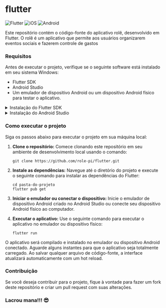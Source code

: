 # flutter
![Flutter](https://img.shields.io/badge/Flutter-%2302569B.svg?logo=Flutter&logoColor=white) ![iOS](https://img.shields.io/badge/iOS-000000?logo=apple&logoColor=white) ![Android](https://img.shields.io/badge/Android-3DDC84?logo=android&logoColor=white)

Este repositório contém o código-fonte do aplicativo rolê, desenvolvido em Flutter. O rolê é um aplicativo que permite aos usuários organizarem eventos sociais e fazerem controle de gastos

### Requisitos

Antes de executar o projeto, verifique se o seguinte software está instalado em seu sistema Windows:

- Flutter SDK
- Android Studio
- Um emulador de dispositivo Android ou um dispositivo Android físico para testar o aplicativo.

<details>
<summary>Instalação do Flutter SDK</summary>
<br>

Para instalar o Flutter SDK em seu sistema, siga os seguintes passos:

1. **Baixe o Flutter:** Visite o site oficial do Flutter em https://flutter.dev/ e faça o download da versão mais recente do SDK para o seu sistema operacional (Windows, macOS ou Linux).

2. **Extraia o arquivo baixado:** Após o download ser concluído, extraia o arquivo ZIP baixado em um diretório de sua preferência.

3. **Configurar as variáveis de ambiente:** Adicione o diretório do Flutter extraído ao seu PATH para que você possa executar comandos Flutter a partir de qualquer local no terminal.

4. **Verificar a instalação:** Abra um terminal e execute o seguinte comando para desativar builds nativas para Windows e verificar se o Flutter foi instalado corretamente:

   ```
   flutter config --no-enable-windows-desktop
   flutter doctor
   ```

   Este comando exibirá um relatório sobre o estado da sua instalação do Flutter e informará se há algum problema ou requisito faltando.

</details>

<details>
<summary>Instalação do Android Studio</summary>
<br>

O Android Studio é uma IDE oficial do Google para desenvolvimento Android e fornece ferramentas necessárias para o desenvolvimento de aplicativos Android. Siga os passos abaixo para instalá-lo:

1. **Baixe o Android Studio:** Acesse o site oficial do Android Studio em https://developer.android.com/studio e baixe a versão adequada para o seu sistema operacional.

2. **Instale o Android Studio:** Após o download ser concluído, execute o instalador e siga as instruções na tela para concluir a instalação.

3. **Configurar o Android SDK:** Após a instalação do Android Studio, execute-o e siga o assistente de configuração para configurar o Android SDK e baixar as ferramentas necessárias para desenvolvimento Android.

4. **Configurar um emulador:** No Android Studio, abra o AVD Manager (Android Virtual Device Manager) e crie um emulador de dispositivo Android com a imagem de sistema que deseja usar para testar o aplicativo. Alternativamente, você também pode usar um dispositivo Android físico para testar o aplicativo.
</details>

### Como executar o projeto

Siga os passos abaixo para executar o projeto em sua máquina local:

1. **Clone o repositório:** Comece clonando este repositório em seu ambiente de desenvolvimento local usando o comando:

   ```
   git clone https://github.com/role-pi/flutter.git
   ```

2. **Instale as dependências:** Navegue até o diretório do projeto e execute o seguinte comando para instalar as dependências do Flutter:

   ```
   cd pasta-do-projeto
   flutter pub get
   ```

3. **Iniciar o emulador ou conectar o dispositivo:** Inicie o emulador de dispositivo Android criado no Android Studio ou conecte seu dispositivo Android físico ao computador.

4. **Executar o aplicativo:** Use o seguinte comando para executar o aplicativo no emulador ou dispositivo físico:

   ```
   flutter run
   ```

O aplicativo será compilado e instalado no emulador ou dispositivo Android conectado. Aguarde alguns instantes para que o aplicativo seja totalmente carregado. Ao salvar qualquer arquivo de código-fonte, a interface atualizará automaticamente com um hot reload.

### Contribuição

Se você deseja contribuir para o projeto, fique à vontade para fazer um fork deste repositório e criar um pull request com suas alterações.


### Lacrou mana!!! 😎
